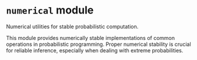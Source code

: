 # `numerical` module

Numerical utilities for stable probabilistic computation.

This module provides numerically stable implementations of common operations in probabilistic programming. Proper numerical stability is crucial for reliable inference, especially when dealing with extreme probabilities.
